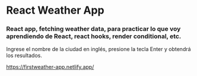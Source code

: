 # React Weather App

### React app, fetching weather data, para practicar lo que voy aprendiendo de React, react hooks, render conditional, etc.


Ingrese el nombre de la ciudad en inglés, presione la tecla Enter y obtendrá los resultados.



https://firstweather-app.netlify.app/

